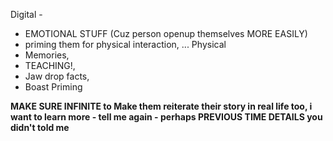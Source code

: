 Digital - 
- EMOTIONAL STUFF (Cuz person openup themselves MORE EASILY)  
- priming them for physical interaction, ...
Physical 
- Memories, 
- TEACHING!, 
- Jaw drop facts, 
- Boast Priming

**MAKE SURE INFINITE to Make them reiterate their story in real life too, i want to learn more - tell me again - perhaps PREVIOUS TIME DETAILS you didn't told me**
